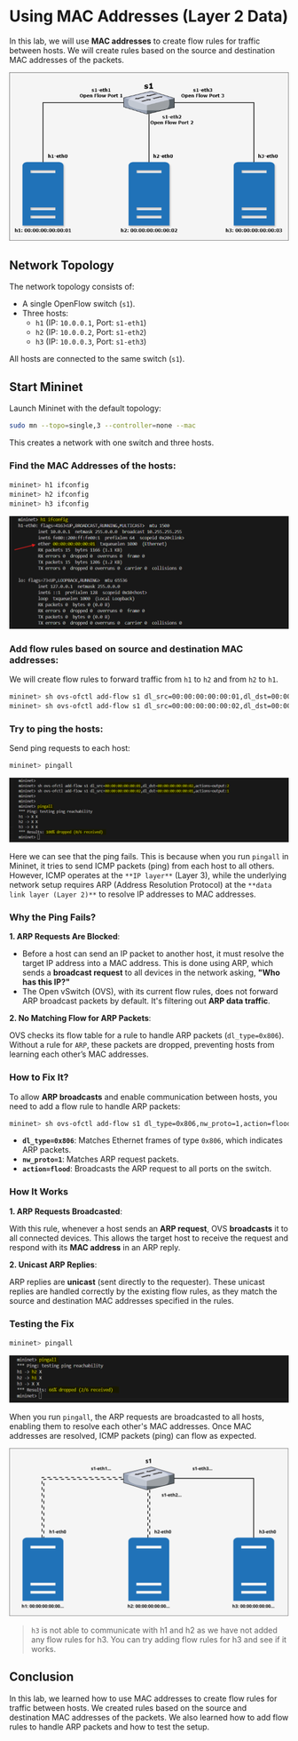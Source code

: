 # **Using MAC Addresses (Layer 2 Data)**

In this lab, we will use **MAC addresses** to create flow rules for traffic between hosts. We will create rules based on the source and destination MAC addresses of the packets.

![alt text](image-3.png)

## Network Topology

The network topology consists of:
- A single OpenFlow switch (`s1`).
- Three hosts:
  - `h1` (IP: `10.0.0.1`, Port: `s1-eth1`)
  - `h2` (IP: `10.0.0.2`, Port: `s1-eth2`)
  - `h3` (IP: `10.0.0.3`, Port: `s1-eth3`)

All hosts are connected to the same switch (`s1`).

## Start Mininet

Launch Mininet with the default topology:

```bash
sudo mn --topo=single,3 --controller=none --mac
```

This creates a network with one switch and three hosts.

### Find the MAC Addresses of the hosts:

```bash
mininet> h1 ifconfig
mininet> h2 ifconfig
mininet> h3 ifconfig
```

![alt text](image.png)

### Add flow rules based on source and destination MAC addresses:

We will create flow rules to forward traffic from `h1` to `h2` and from `h2` to `h1`.

```bash
mininet> sh ovs-ofctl add-flow s1 dl_src=00:00:00:00:00:01,dl_dst=00:00:00:00:00:02,actions=output:2
mininet> sh ovs-ofctl add-flow s1 dl_src=00:00:00:00:00:02,dl_dst=00:00:00:00:00:01,actions=output:1
```

### Try to ping the hosts:

Send ping requests to each host:

```bash
mininet> pingall
```

![alt text](image-1.png)

Here we can see that the ping fails. This is because when you run `pingall` in Mininet, it tries to send ICMP packets (ping) from each host to all others. However, ICMP operates at the `**IP layer**` (Layer 3), while the underlying network setup requires ARP (Address Resolution Protocol) at the `**data link layer (Layer 2)**` to resolve IP addresses to MAC addresses. 

### **Why the Ping Fails?**

**1. ARP Requests Are Blocked**:

- Before a host can send an IP packet to another host, it must resolve the target IP address into a MAC address. This is done using ARP, which sends a **broadcast request** to all devices in the network asking, **"Who has this IP?"**
- The Open vSwitch (OVS), with its current flow rules, does not forward ARP broadcast packets by default.  It's filtering out **ARP data traffic**.

**2. No Matching Flow for ARP Packets**:

OVS checks its flow table for a rule to handle ARP packets (`dl_type=0x806`). Without a rule for `ARP`, these packets are dropped, preventing hosts from learning each other’s MAC addresses.

### **How to Fix It?**

To allow **ARP broadcasts** and enable communication between hosts, you need to add a flow rule to handle ARP packets:

```bash
mininet> sh ovs-ofctl add-flow s1 dl_type=0x806,nw_proto=1,action=flood
```

- **`dl_type=0x806`**: Matches Ethernet frames of type `0x806`, which indicates ARP packets.
- **`nw_proto=1`**: Matches ARP request packets.
- **`action=flood`**: Broadcasts the ARP request to all ports on the switch.

### **How It Works**

**1. ARP Requests Broadcasted**:

With this rule, whenever a host sends an **ARP request**, OVS **broadcasts** it to all connected devices. This allows the target host to receive the request and respond with its **MAC address** in an ARP reply.

**2. Unicast ARP Replies**:

ARP replies are **unicast** (sent directly to the requester). These unicast replies are handled correctly by the existing flow rules, as they match the source and destination MAC addresses specified in the rules.

### **Testing the Fix**

```bash
mininet> pingall
```

![alt text](image-2.png)

When you run `pingall`, the ARP requests are broadcasted to all hosts, enabling them to resolve each other's MAC addresses. Once MAC addresses are resolved, ICMP packets (ping) can flow as expected. 

![](./images/lab3-5.drawio.svg)

> `h3` is not able to communicate with h1 and h2 as we have not added any flow rules for h3. You can try adding flow rules for h3 and see if it works.

## Conclusion

In this lab, we learned how to use MAC addresses to create flow rules for traffic between hosts. We created rules based on the source and destination MAC addresses of the packets. We also learned how to add flow rules to handle ARP packets and how to test the setup.

